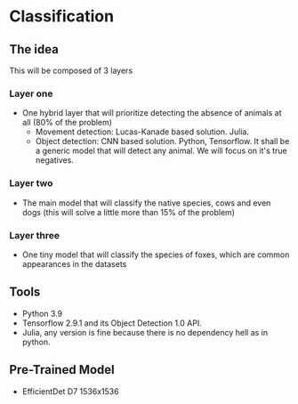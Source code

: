 # Classification

## The idea

This will be composed of 3 layers

### Layer one

- One hybrid layer that will prioritize detecting the absence of animals at all (80% of the problem) 
  - Movement detection: Lucas-Kanade based solution. Julia.
  - Object detection: CNN based solution. Python, Tensorflow. It shall be a generic model that will detect any animal. We will focus on it's true negatives.

### Layer two
- The main model that will classify the native species, cows and even dogs (this will solve a little more than 15% of the problem)
### Layer three
- One tiny model that will classify the species of foxes, which are common appearances in the datasets

## Tools 

- Python 3.9
- Tensorflow 2.9.1 and its Object Detection 1.0 API.
- Julia, any version is fine because there is no dependency hell as in python.

## Pre-Trained Model

  - EfficientDet D7 1536x1536
